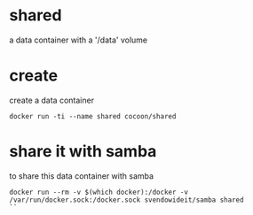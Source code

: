 shared
======

a data container with a '/data' volume


create
======

create a data container 

```
docker run -ti --name shared cocoon/shared
```


share it with samba
===================

to share this data container with samba

```
docker run --rm -v $(which docker):/docker -v /var/run/docker.sock:/docker.sock svendowideit/samba shared
``



